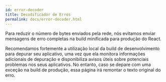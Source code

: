 ```yaml
---
id: error-decoder
title: Decodificador de Erros
permalink: docs/error-decoder.html
---
```


Para reduzir o número de bytes enviados pela rede, nós evitamos enviar mensagens de erro completas na build minificada para produção do React.

Recomendamos fortemente a utilização local da build de desenvolvimento para depurar seu aplicativo, uma vez que ela monitora informações
adicionais de depuração e disponibiliza avisos úteis sobre potenciais problemas nos seus aplicativos. No entanto, caso se depare com uma exceção
na build de produção, essa página irá remontar o texto original do erro.